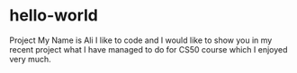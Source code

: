 # hello-world
Project
My Name is Ali I like to code and I would like to show you in my recent project what I have managed to do for CS50 course which I enjoyed very much.
